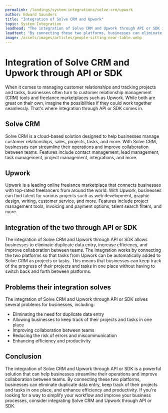 ```yaml
---
permalink: /landings/system-integrations/solve-crm/upwork
author: Edward Saunders
title: "Integration of Solve CRM and Upwork"
topic: System Integration
leadhead: "The integration of Solve CRM and Upwork through API or SDK is a powerful solution that can help businesses streamline their operations and improve collaboration between teams"
leadtext: "By connecting these two platforms, businesses can eliminate duplicate data entry, keep track of their projects and tasks in one place, and enhance efficiency and productivity. If you're looking for a way to simplify your workflow and improve your business processes, consider integrating Solve CRM and Upwork through API or SDK."
image: /assets/images/articles/people-sitting-near-table.webp
---
```

<div class="arttext">  <h1>Integration of Solve CRM and Upwork through API or SDK</h1>

  <p>When it comes to managing customer relationships and tracking projects and tasks, businesses often turn to customer relationship management (CRM) tools and freelance marketplaces such as Upwork. While both are great on their own, imagine the possibilities if they could work together seamlessly. That's where integration through API or SDK comes in.</p>

  <h2>Solve CRM</h2>

  <p>Solve CRM is a cloud-based solution designed to help businesses manage customer relationships, sales, projects, tasks, and more. With Solve CRM, businesses can streamline their operations and improve collaboration between teams. Features include contact management, lead management, task management, project management, integrations, and more.</p>

  <h2>Upwork</h2>

  <p>Upwork is a leading online freelance marketplace that connects businesses with top-rated freelancers from around the world. With Upwork, businesses can find talent for various projects such as web development, graphic design, writing, customer service, and more. Features include project management tools, invoicing and payment options, talent search filters, and more.</p>

  <h2>Integration of the two through API or SDK</h2>

  <p>The integration of Solve CRM and Upwork through API or SDK allows businesses to eliminate duplicate data entry, increase efficiency, and improve collaboration between teams. The integration works by connecting the two platforms so that tasks from Upwork can be automatically added to Solve CRM as projects or tasks. This means that businesses can keep track of the progress of their projects and tasks in one place without having to switch back and forth between platforms.</p>

  <h2>Problems their integration solves</h2>

  <p>The integration of Solve CRM and Upwork through API or SDK solves several problems for businesses, including:</p>
  <ul>
    <li>Eliminating the need for duplicate data entry</li>
    <li>Allowing businesses to keep track of their projects and tasks in one place</li>
    <li>Improving collaboration between teams</li>
    <li>Reducing the risk of errors and miscommunication</li>
    <li>Enhancing efficiency and productivity</li>
  </ul>

  <h2>Conclusion</h2>

  <p>The integration of Solve CRM and Upwork through API or SDK is a powerful solution that can help businesses streamline their operations and improve collaboration between teams. By connecting these two platforms, businesses can eliminate duplicate data entry, keep track of their projects and tasks in one place, and enhance efficiency and productivity. If you're looking for a way to simplify your workflow and improve your business processes, consider integrating Solve CRM and Upwork through API or SDK.</p>

</div>